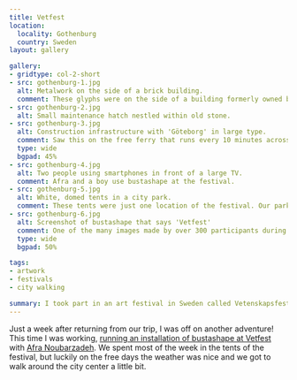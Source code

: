 ```yaml
---
title: Vetfest
location:
  locality: Gothenburg
  country: Sweden
layout: gallery

gallery:
- gridtype: col-2-short
- src: gothenburg-1.jpg
  alt: Metalwork on the side of a brick building.
  comment: These glyphs were on the side of a building formerly owned by the East India Trading Company.
- src: gothenburg-2.jpg
  alt: Small maintenance hatch nestled within old stone.
- src: gothenburg-3.jpg
  alt: Construction infrastructure with 'Göteborg' in large type.
  comment: Saw this on the free ferry that runs every 10 minutes across the river.
  type: wide
  bgpad: 45%
- src: gothenburg-4.jpg
  alt: Two people using smartphones in front of a large TV.
  comment: Afra and a boy use bustashape at the festival.
- src: gothenburg-5.jpg
  alt: White, domed tents in a city park.
  comment: These tents were just one location of the festival. Our park was the DIY, maker tent.
- src: gothenburg-6.jpg
  alt: Screenshot of bustashape that says 'Vetfest'
  comment: One of the many images made by over 300 participants during Vetfest.
  type: wide
  bgpad: 50%

tags:
- artwork
- festivals
- city walking

summary: I took part in an art festival in Sweden called Vetenskapsfestivalen Göteborg.
---
```


Just a week after returning from our trip, I was off on another adventure! This time I was working, [running an installation of bustashape at Vetfest](/blog/bustashape-vetenskapsfestivalen-gothenburg-2016/) with [Afra Noubarzadeh](http://afranoubarzadeh.se/). We spent most of the week in the tents of the festival, but luckily on the free days the weather was nice and we got to walk around the city center a little bit.
